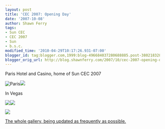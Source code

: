 ```yaml
---
layout: post
title: 'CEC 2007: Opening Day'
date: '2007-10-08'
author: Shawn Ferry
tags:
- Sun CEC
- CEC 2007
- Sun
- b.s.c.
modified_time: '2010-04-29T10:17:26.931-07:00'
blogger_id: tag:blogger.com,1999:blog-496684037280688885.post-3802183283427238217
blogger_orig_url: http://blog.shawnferry.com/2007/10/cec-2007-opening-day.html
---
```


Paris Hotel and Casino, home of Sun CEC 2007

![Paris](http://lalartu.smugmug.com/photos/205621439-S.jpg)![](http://lalartu.smugmug.com/photos/205621058-S.jpg)

In Vegas

![](http://lalartu.smugmug.com/photos/205623431-S.jpg)![](http://lalartu.smugmug.com/photos/205623890-S.jpg)  

![](http://lalartu.smugmug.com/photos/205623647-S.jpg)  

[The whole gallery, being updated as frequently as
possible.](http://lalartu.smugmug.com/gallery/3612295/1/205623890 "Sun CEC
2007 Gallery" )

